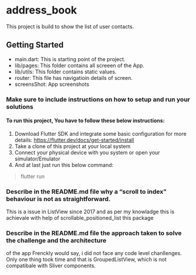 # address_book

This project is build to show the list of user contacts.

## Getting Started

- main.dart: This is starting point of the project.
- lib/pages: This folder contains all screeen of the App.
- lib/utils: This folder contains static values.
- router: This file has navigatioin details of screen.
- screensShot: App screenshots


### Make sure to include instructions on how to setup and run your solutions
#### To run this project, You have to follow these below instructions:
1. Download Flutter SDK and integrate some basic configuration for more details: https://flutter.dev/docs/get-started/install
2. Take a clone of this project at your local system
3. Connect your physical device with you system or open your simulator/Emulator
4. And at last just run this below command: 
> flutter run



### Describe in the README.md file why a “scroll to index” behaviour is not as straightforward.
This is a issue in ListView since 2017 and as per my knowladge this is achievale with help of scrollable_positioned_list this package




### Describe in the README.md file the approach taken to solve the challenge and the architecture
of the app
Frenckly would say, i did not face any code level chanllenges. Only one thing took time and that is GroupedListView, which is not compatibale with Sliver components.
